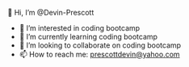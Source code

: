 👋 Hi, I’m @Devin-Prescott
- 👀 I’m interested in coding bootcamp
- 🌱 I’m currently learning coding bootcamp
- 💞️ I’m looking to collaborate on coding bootcamp
- 📫 How to reach me:  prescottdevin@yahoo.com

<!---
devpres101/devpres101 is a ✨ special ✨ repository because its `README.md` (this file) appears on your GitHub profile.
You can click the Preview link to take a look at your changes.
--->
